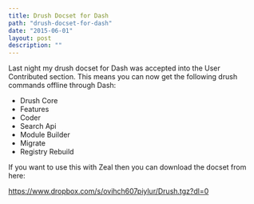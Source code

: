 ```yaml
---
title: Drush Docset for Dash
path: "drush-docset-for-dash"
date: "2015-06-01"
layout: post
description: ""
---
```

Last night my drush docset for Dash was accepted into the User Contributed section. This means you can now get the following drush commands offline through Dash:

* Drush Core
* Features
* Coder
* Search Api
* Module Builder
* Migrate
* Registry Rebuild

If you want to use this with Zeal then you can download the docset from here:

https://www.dropbox.com/s/ovihch607piylur/Drush.tgz?dl=0
